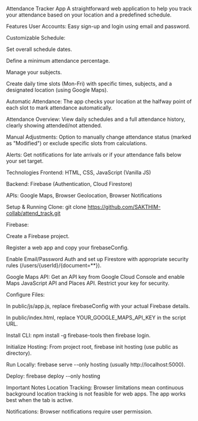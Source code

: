 Attendance Tracker App
A straightforward web application to help you track your attendance based on your location and a predefined schedule.

Features
User Accounts: Easy sign-up and login using email and password.

Customizable Schedule:

Set overall schedule dates.

Define a minimum attendance percentage.

Manage your subjects.

Create daily time slots (Mon-Fri) with specific times, subjects, and a designated location (using Google Maps).

Automatic Attendance: The app checks your location at the halfway point of each slot to mark attendance automatically.

Attendance Overview: View daily schedules and a full attendance history, clearly showing attended/not attended.

Manual Adjustments: Option to manually change attendance status (marked as "Modified") or exclude specific slots from calculations.

Alerts: Get notifications for late arrivals or if your attendance falls below your set target.

Technologies
Frontend: HTML, CSS, JavaScript (Vanilla JS)

Backend: Firebase (Authentication, Cloud Firestore)

APIs: Google Maps, Browser Geolocation, Browser Notifications



Setup & Running
Clone: git clone https://github.com/SAKTHIM-collab/attend_track.git

Firebase:

Create a Firebase project.

Register a web app and copy your firebaseConfig.

Enable Email/Password Auth and set up Firestore with appropriate security rules (/users/{userId}/{document=**}).

Google Maps API: Get an API key from Google Cloud Console and enable Maps JavaScript API and Places API. Restrict your key for security.

Configure Files:

In public/js/app.js, replace firebaseConfig with your actual Firebase details.

In public/index.html, replace YOUR_GOOGLE_MAPS_API_KEY in the script URL.

Install CLI: npm install -g firebase-tools then firebase login.

Initialize Hosting: From project root, firebase init hosting (use public as directory).

Run Locally: firebase serve --only hosting (usually http://localhost:5000).

Deploy: firebase deploy --only hosting

Important Notes
Location Tracking: Browser limitations mean continuous background location tracking is not feasible for web apps. The app works best when the tab is active.

Notifications: Browser notifications require user permission.
